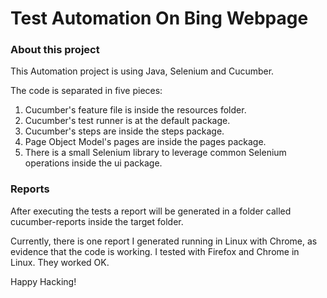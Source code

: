 # Test Automation On Bing Webpage

### About this project 
This Automation project is using Java, Selenium and Cucumber.

The code is separated in five pieces:
1. Cucumber's feature file is inside the resources folder.
2. Cucumber's test runner is at the default package.
3. Cucumber's steps are inside the steps package.
4. Page Object Model's pages are inside the pages package.
5. There is a small Selenium library to leverage common Selenium operations inside the ui package. 

### Reports
After executing the tests a report will be generated in a folder called cucumber-reports inside the target folder.

Currently, there is one report I generated running in Linux with Chrome, as evidence that the code is working. I tested with Firefox and Chrome in Linux. They worked OK.

Happy Hacking!